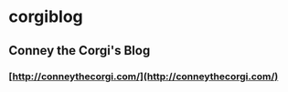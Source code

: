 # corgiblog

## Conney the Corgi's Blog

### [http://conneythecorgi.com/](http://conneythecorgi.com/)